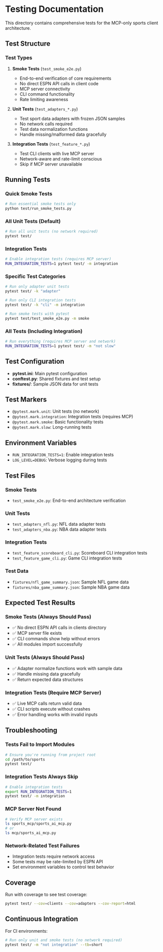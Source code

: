 # Testing Documentation

This directory contains comprehensive tests for the MCP-only sports client architecture.

## Test Structure

### Test Types

1. **Smoke Tests** (`test_smoke_e2e.py`)
   - End-to-end verification of core requirements
   - No direct ESPN API calls in client code
   - MCP server connectivity
   - CLI command functionality
   - Rate limiting awareness

2. **Unit Tests** (`test_adapters_*.py`)
   - Test sport data adapters with frozen JSON samples
   - No network calls required
   - Test data normalization functions
   - Handle missing/malformed data gracefully

3. **Integration Tests** (`test_feature_*.py`)
   - Test CLI clients with live MCP server
   - Network-aware and rate-limit conscious
   - Skip if MCP server unavailable

## Running Tests

### Quick Smoke Tests
```bash
# Run essential smoke tests only
python test/run_smoke_tests.py
```

### All Unit Tests (Default)
```bash
# Run all unit tests (no network required)
pytest test/
```

### Integration Tests
```bash
# Enable integration tests (requires MCP server)
RUN_INTEGRATION_TESTS=1 pytest test/ -m integration
```

### Specific Test Categories
```bash
# Run only adapter unit tests
pytest test/ -k "adapter"

# Run only CLI integration tests
pytest test/ -k "cli" -m integration

# Run smoke tests with pytest
pytest test/test_smoke_e2e.py -m smoke
```

### All Tests (Including Integration)
```bash
# Run everything (requires MCP server and network)
RUN_INTEGRATION_TESTS=1 pytest test/ -m "not slow"
```

## Test Configuration

- **pytest.ini**: Main pytest configuration
- **conftest.py**: Shared fixtures and test setup
- **fixtures/**: Sample JSON data for unit tests

## Test Markers

- `@pytest.mark.unit`: Unit tests (no network)
- `@pytest.mark.integration`: Integration tests (requires MCP)
- `@pytest.mark.smoke`: Basic functionality tests
- `@pytest.mark.slow`: Long-running tests

## Environment Variables

- `RUN_INTEGRATION_TESTS=1`: Enable integration tests
- `LOG_LEVEL=DEBUG`: Verbose logging during tests

## Test Files

### Smoke Tests
- `test_smoke_e2e.py`: End-to-end architecture verification

### Unit Tests
- `test_adapters_nfl.py`: NFL data adapter tests
- `test_adapters_nba.py`: NBA data adapter tests

### Integration Tests
- `test_feature_scoreboard_cli.py`: Scoreboard CLI integration tests
- `test_feature_game_cli.py`: Game CLI integration tests

### Test Data
- `fixtures/nfl_game_summary.json`: Sample NFL game data
- `fixtures/nba_game_summary.json`: Sample NBA game data

## Expected Test Results

### Smoke Tests (Always Should Pass)
- ✅ No direct ESPN API calls in clients directory
- ✅ MCP server file exists
- ✅ CLI commands show help without errors
- ✅ All modules import successfully

### Unit Tests (Always Should Pass)
- ✅ Adapter normalize functions work with sample data
- ✅ Handle missing data gracefully
- ✅ Return expected data structures

### Integration Tests (Require MCP Server)
- ✅ Live MCP calls return valid data
- ✅ CLI scripts execute without crashes
- ✅ Error handling works with invalid inputs

## Troubleshooting

### Tests Fail to Import Modules
```bash
# Ensure you're running from project root
cd /path/to/sports
pytest test/
```

### Integration Tests Always Skip
```bash
# Enable integration tests
export RUN_INTEGRATION_TESTS=1
pytest test/ -m integration
```

### MCP Server Not Found
```bash
# Verify MCP server exists
ls sports_mcp/sports_ai_mcp.py
# or
ls mcp/sports_ai_mcp.py
```

### Network-Related Test Failures
- Integration tests require network access
- Some tests may be rate-limited by ESPN API
- Set environment variables to control test behavior

## Coverage

Run with coverage to see test coverage:
```bash
pytest test/ --cov=clients --cov=adapters --cov-report=html
```

## Continuous Integration

For CI environments:
```bash
# Run only unit and smoke tests (no network required)
pytest test/ -m "not integration" --tb=short
```